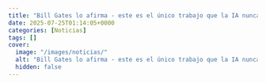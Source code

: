 ```yaml
---
title: "Bill Gates lo afirma - este es el único trabajo que la IA nunca podrá hacer por sí sola, ni en 100 años"
date: 2025-07-25T01:14:05+0000
categories: [Noticias]
tags: []
cover:
  image: "/images/noticias/"
  alt: "Bill Gates lo afirma - este es el único trabajo que la IA nunca podrá hacer por sí sola, ni en 100 años"
  hidden: false
---
```



